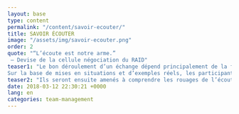 ```yaml
---
layout: base
type: content
permalink: "/content/savoir-ecouter/"
title: SAVOIR ÉCOUTER
image: "/assets/img/savoir-ecouter.png"
order: 2
quote: "“L’écoute est notre arme.”
 – Devise de la cellule négociation du RAID"
teaser1: "Le bon déroulement d’un échange dépend principalement de la façon dont votre interlocuteur perçoit votre écoute et s’il a confiance en vous.
Sur la base de mises en situations et d’exemples réels, les participants prendront connaissance des 5 types d’écoutes."
teaser2: "Ils seront ensuite amenés à comprendre les rouages de l’écoute, à travailler leur capacité à inspirer confiance grace a l’écoute active, à identifier une écoute nocive et à comprendre comment y répondre."
date: 2018-03-12 22:30:21 +0000
lang: en
categories: team-management
---
```

